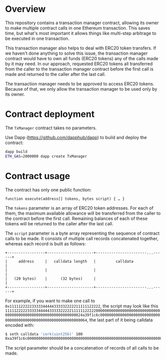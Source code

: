 Overview
========

This repository contains a transaction manager contract, allowing its owner
to make multiple contract calls in one Ethereum transaction. This saves time,
but what's most important it allows things like multi-step arbitrage to be
executed in one transaction. 

This transaction manager also helps to deal with ERC20 token transfers.
If we haven't done anything to solve this issue, the transaction manager contract
would have to own all funds (ERC20 tokens) any of the calls made by it may need.
In our approach, requested ERC20 tokens all transferred from the caller to
the transaction manager contract before the first call is made and returned
to the caller after the last call.

The transaction manager needs to be approved to access ERC20 tokens.
Because of that, we only allow the transaction manager to be used only by its owner. 


Contract deployment
===================

The `TxManager` contract takes no parameters.

Use Dapp (<https://github.com/dapphub/dapp>) to build and deploy
the contract:

```bash
dapp build
ETH_GAS=2000000 dapp create TxManager
```


Contract usage
==============

The contract has only one public function:

```
function execute(address[] tokens, bytes script) { … }
```

The `tokens` parameter is an array of ERC20 token addresses. For each of them,
the maximum available allowance will be transferred from the caller to the
contract before the first call. Remaining balances of each of these tokens
will be returned to the caller after the last call.

The `script` parameter is a byte array representing the sequence of
contract calls to be made. It consists of multiple call records concatenated
together, whereas each record is built as follows:

```
+-----------------+---------------------+-----------------------...------+
|     address     |   calldata length   |         calldata               |
|                 |                     |                                |
|   (20 bytes)    |      (32 bytes)     |                                |
+-----------------+---------------------+-----------------------...------+

```

For example, if you want to make one call to `0x11111222223333344444333332222211111122222`,
the script may look like this `111112222233333444443333322222111111222220000000000000000000000000000000000000000000000000000000000000024a39f1c6c0000000000000000000000000000000000000000000000000000000000000064`,
the last part of it being calldata encoded with:

```bash
$ seth calldata 'cork(uint256)' 100
0xa39f1c6c0000000000000000000000000000000000000000000000000000000000000064
```

The script parameter should be a concatenation of records of all calls to be made.
